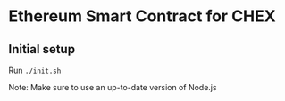 # Ethereum Smart Contract for CHEX

## Initial setup
Run `./init.sh`


Note: Make sure to use an up-to-date version of Node.js
